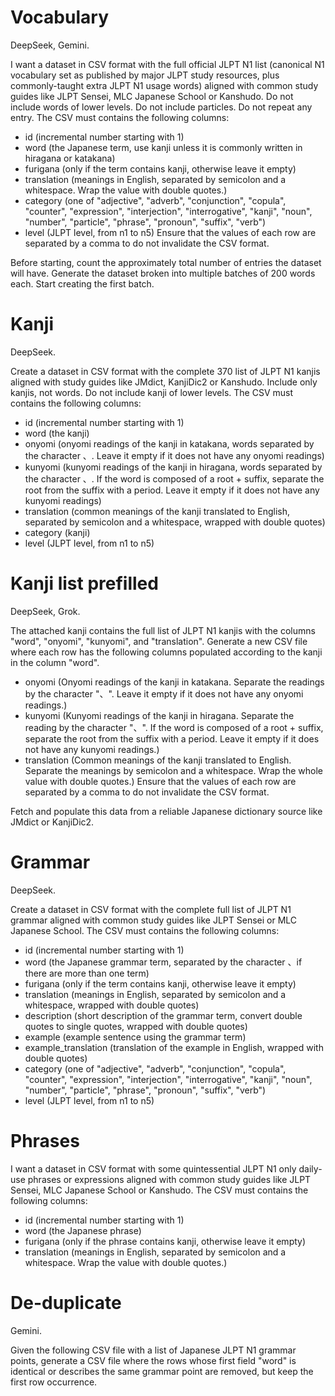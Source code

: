 # Vocabulary
DeepSeek, Gemini.

I want a dataset in CSV format with the full official JLPT N1 list (canonical N1 vocabulary set as published by major JLPT study resources, plus commonly-taught extra JLPT N1 usage words) aligned with common study guides like JLPT Sensei, MLC Japanese School or Kanshudo. Do not include words of lower levels. Do not include particles. Do not repeat any entry.
The CSV must contains the following columns:
- id (incremental number starting with 1)
- word (the Japanese term, use kanji unless it is commonly written in hiragana or katakana)
- furigana (only if the term contains kanji, otherwise leave it empty)
- translation (meanings in English, separated by semicolon and a whitespace. Wrap the value with double quotes.)
- category (one of "adjective", "adverb", "conjunction", "copula", "counter", "expression", "interjection", "interrogative", "kanji", "noun", "number", "particle", "phrase", "pronoun", "suffix", "verb")
- level (JLPT level, from n1 to n5)
Ensure that the values of each row are separated by a comma to do not invalidate the CSV format.

Before starting, count the approximately total number of entries the dataset will have.
Generate the dataset broken into multiple batches of 200 words each.
Start creating the first batch.


# Kanji
DeepSeek.

Create a dataset in CSV format with the complete 370 list of JLPT N1 kanjis aligned with study guides like JMdict, KanjiDic2 or Kanshudo. Include only kanjis, not words. Do not include kanji of lower levels.
The CSV must contains the following columns:
- id (incremental number starting with 1)
- word (the kanji)
- onyomi (onyomi readings of the kanji in katakana, words separated by the character 、. Leave it empty if it does not have any onyomi readings)
- kunyomi (kunyomi readings of the kanji in hiragana, words separated by the character 、. If the word is composed of a root + suffix, separate the root from the suffix with a period. Leave it empty if it does not have any kunyomi readings)
- translation (common meanings of the kanji translated to English, separated by semicolon and a whitespace, wrapped with double quotes)
- category (kanji)
- level (JLPT level, from n1 to n5)


# Kanji list prefilled
DeepSeek, Grok.

The attached kanji contains the full list of JLPT N1 kanjis with the columns "word", "onyomi", "kunyomi", and "translation".
Generate a new CSV file where each row has the following columns populated according to the kanji in the column "word".
- onyomi (Onyomi readings of the kanji in katakana. Separate the readings by the character "、". Leave it empty if it does not have any onyomi readings.)
- kunyomi (Kunyomi readings of the kanji in hiragana. Separate the reading by the character "、". If the word is composed of a root + suffix, separate the root from the suffix with a period. Leave it empty if it does not have any kunyomi readings.)
- translation (Common meanings of the kanji translated to English. Separate the meanings by semicolon and a whitespace. Wrap the whole value with double quotes.)
Ensure that the values of each row are separated by a comma to do not invalidate the CSV format.

Fetch and populate this data from a reliable Japanese dictionary source like JMdict or KanjiDic2.


# Grammar
DeepSeek.

Create a dataset in CSV format with the complete full list of JLPT N1 grammar aligned with common study guides like JLPT Sensei or MLC Japanese School.
The CSV must contains the following columns:
- id (incremental number starting with 1)
- word (the Japanese grammar term, separated by the character 、if there are more than one term)
- furigana (only if the term contains kanji, otherwise leave it empty)
- translation (meanings in English, separated by semicolon and a whitespace, wrapped with double quotes)
- description (short description of the grammar term, convert double quotes to single quotes, wrapped with double quotes)
- example (example sentence using the grammar term)
- example_translation (translation of the example in English, wrapped with double quotes)
- category (one of "adjective", "adverb", "conjunction", "copula", "counter", "expression", "interjection", "interrogative", "kanji", "noun", "number", "particle", "phrase", "pronoun", "suffix", "verb")
- level (JLPT level, from n1 to n5)


# Phrases

I want a dataset in CSV format with some quintessential JLPT N1 only daily-use phrases or expressions aligned with common study guides like JLPT Sensei, MLC Japanese School or Kanshudo.
The CSV must contains the following columns:
- id (incremental number starting with 1)
- word (the Japanese phrase)
- furigana (only if the phrase contains kanji, otherwise leave it empty)
- translation (meanings in English, separated by semicolon and a whitespace. Wrap the value with double quotes.)


# De-duplicate
Gemini.

Given the following CSV file with a list of Japanese JLPT N1 grammar points, generate a CSV file where the rows whose first field "word" is identical or describes the same grammar point are removed, but keep the first row occurrence.
